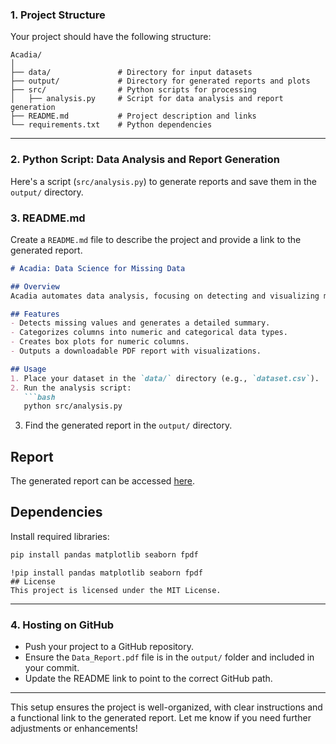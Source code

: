 ### 1. **Project Structure**
Your project should have the following structure:

```
Acadia/
│
├── data/               # Directory for input datasets
├── output/             # Directory for generated reports and plots
├── src/                # Python scripts for processing
│   ├── analysis.py     # Script for data analysis and report generation
├── README.md           # Project description and links
└── requirements.txt    # Python dependencies
```

---

### 2. **Python Script: Data Analysis and Report Generation**
Here's a script (`src/analysis.py`) to generate reports and save them in the `output/` directory.

### 3. **README.md**
Create a `README.md` file to describe the project and provide a link to the generated report.

```markdown
# Acadia: Data Science for Missing Data

## Overview
Acadia automates data analysis, focusing on detecting and visualizing missing values, categorizing columns by data type, and generating comprehensive reports.

## Features
- Detects missing values and generates a detailed summary.
- Categorizes columns into numeric and categorical data types.
- Creates box plots for numeric columns.
- Outputs a downloadable PDF report with visualizations.

## Usage
1. Place your dataset in the `data/` directory (e.g., `dataset.csv`).
2. Run the analysis script:
   ```bash
   python src/analysis.py
   ```
3. Find the generated report in the `output/` directory.

## Report
The generated report can be accessed [here](https://github.com/sudhan670/Acadia/blob/main/Data%20Report.pdf).

## Dependencies
Install required libraries:
```bash
pip install pandas matplotlib seaborn fpdf
```
```Juptyer Notebooks or Colab
!pip install pandas matplotlib seaborn fpdf
## License
This project is licensed under the MIT License.
```

---

### 4. **Hosting on GitHub**
- Push your project to a GitHub repository.
- Ensure the `Data_Report.pdf` file is in the `output/` folder and included in your commit.
- Update the README link to point to the correct GitHub path.

---

This setup ensures the project is well-organized, with clear instructions and a functional link to the generated report. Let me know if you need further adjustments or enhancements!
